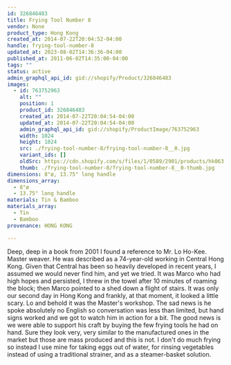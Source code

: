 ```yaml
---
id: 326846483
title: Frying Tool Number 8
vendor: None
product_type: Hong Kong
created_at: 2014-07-22T20:04:52-04:00
handle: frying-tool-number-8
updated_at: 2023-08-02T14:36:36-04:00
published_at: 2011-06-02T14:35:00-04:00
tags: ""
status: active
admin_graphql_api_id: gid://shopify/Product/326846483
images:
  - id: 763752963
    alt: ""
    position: 1
    product_id: 326846483
    created_at: 2014-07-22T20:04:54-04:00
    updated_at: 2014-07-22T20:04:54-04:00
    admin_graphql_api_id: gid://shopify/ProductImage/763752963
    width: 1024
    height: 1024
    src: ./frying-tool-number-8/frying-tool-number-8__0.jpg
    variant_ids: []
    oldSrc: https://cdn.shopify.com/s/files/1/0589/2901/products/hk063.jpeg?v=1406073894
    thumb: ./frying-tool-number-8/frying-tool-number-8__0-thumb.jpg
dimensions: 8"ø, 13.75" long handle
dimensions_array:
  - 8"ø
  - 13.75" long handle
materials: Tin & Bamboo
materials_array:
  - Tin
  - Bamboo
provenance: HONG KONG

---
```


Deep, deep in a book from 2001 I found a reference to Mr. Lo Ho-Kee. Master weaver. He was described as a 74-year-old working in Central Hong Kong. Given that Central has been so heavily developed in recent years, I assumed we would never find him, and yet we tried. It was Marco who had high hopes and persisted, I threw in the towel after 10 minutes of roaming the block; then Marco pointed to a shed down a flight of stairs. It was only our second day in Hong Kong and frankly, at that moment, it looked a little scary. Lo and behold it was the Master's workshop. The sad news is he spoke absolutely no English so conversation was less than limited, but hand signs worked and we got to watch him in action for a bit. The good news is we were able to support his craft by buying the few frying tools he had on hand. Sure they look very, very similar to the manufactured ones in the market but those are mass produced and this is not. I don't do much frying so instead I use mine for taking eggs out of water, for rinsing vegetables instead of using a traditional strainer, and as a steamer-basket solution.